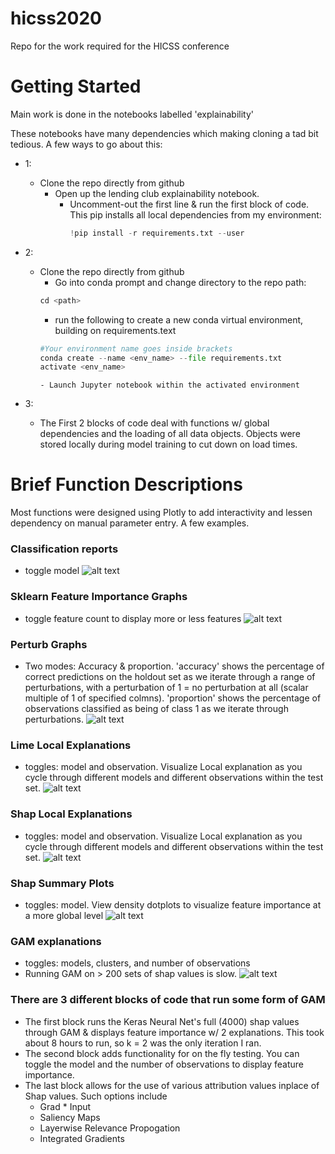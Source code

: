 # hicss2020
Repo for the work required for the HICSS conference

# Getting Started
Main work is done in the notebooks labelled 'explainability'

These notebooks have many dependencies which making cloning a tad bit tedious.
A few ways to go about this:
- 1:
  - Clone the repo directly from github
    - Open up the lending club explainability notebook.
      - Uncomment-out the first line & run the first block of code. This pip installs all local dependencies from my environment:
        ```python
        !pip install -r requirements.txt --user
        ```

- 2:
  - Clone the repo directly from github
    - Go into conda prompt and change directory to the repo path:
    ```python
    cd <path>
    ```
      - run the following to create a new conda virtual environment, building on requirements.text
      ```python
      #Your environment name goes inside brackets
      conda create --name <env_name> --file requirements.txt
      activate <env_name>
      ```
        - Launch Jupyter notebook within the activated environment
 - 3:
   - The First 2 blocks of code deal with functions w/ global dependencies and the loading of all data objects.
    Objects were stored locally during model training to cut down on load times.

# Brief Function Descriptions
Most functions were designed using Plotly to add interactivity and lessen dependency on manual parameter entry.
A few examples.
### Classification reports
- toggle model
![alt text](https://github.com/drcastillo/hicss2020/blob/master/images/classreport_jpg.PNG "Logo Title Text 1")

### Sklearn Feature Importance Graphs
  - toggle feature count to display more or less features
  ![alt text](https://github.com/drcastillo/hicss2020/blob/master/images/sklearnfeatimp_jpg.PNG "Logo Title Text 1")

### Perturb Graphs
  - Two modes: Accuracy & proportion.
    'accuracy' shows the percentage of correct predictions on the holdout set as we iterate through a range of perturbations,
    with a perturbation of 1 = no perturbation at all (scalar multiple of 1 of specified colmns).
    'proportion' shows the percentage of observations classified as being of class 1 as we iterate through perturbations.
  ![alt text](https://github.com/drcastillo/hicss2020/blob/master/images/pert_graph_2.jpg "Logo Title Text 1")  

### Lime Local Explanations
  - toggles: model and observation. Visualize Local explanation as you cycle through different models and different observations within the test set.
  ![alt text](https://github.com/drcastillo/hicss2020/blob/master/images/lime_local.jpg "Logo Title Text 1")  

### Shap Local Explanations
  - toggles: model and observation. Visualize Local explanation as you cycle through different models and different observations within the test set.
  ![alt text](https://github.com/drcastillo/hicss2020/blob/master/images/shap_local.jpg "Logo Title Text 1")  

### Shap Summary Plots
  - toggles: model. View density dotplots to visualize feature importance at a more global level
  ![alt text](https://github.com/drcastillo/hicss2020/blob/master/images/shap_summary.jpg "Logo Title Text 1")  

### GAM explanations
  - toggles: models, clusters, and number of observations
  - Running GAM on > 200 sets of shap values is slow.
  ![alt text](https://github.com/drcastillo/hicss2020/blob/master/images/gam_jpg.PNG "Logo Title Text 1")  

### There are 3 different blocks of code that run some form of GAM
  - The first block runs the Keras Neural Net's full (4000) shap values through GAM & displays feature importance w/ 2 explanations.
      This took about 8 hours to run, so k = 2 was the only iteration I ran.
  - The second block adds functionality for on the fly testing. You can toggle the model and the number of observations to display feature importance.
  - The last block allows for the use of various attribution values inplace of Shap values. Such options include
    - Grad * Input
    - Saliency Maps
    - Layerwise Relevance Propogation
    - Integrated Gradients
